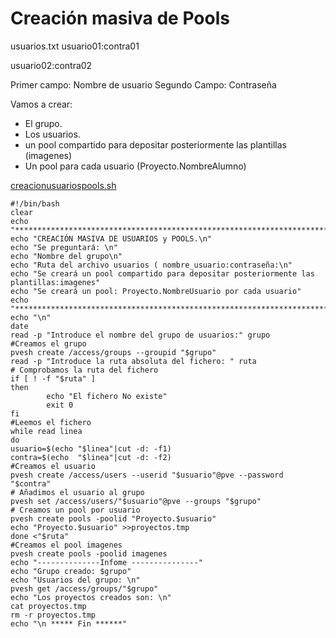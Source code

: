 # Creación masiva de Pools

usuarios.txt
usuario01:contra01

usuario02:contra02

Primer campo: Nombre de usuario Segundo Campo: Contraseña

Vamos a crear:

- El grupo.  
- Los usuarios.
- un pool compartido para depositar posteriormente las plantillas (imagenes)
- Un pool para cada usuario (Proyecto.NombreAlumno)

[creacionusuariospools.sh](creacionusuariospools.sh)

```
#!/bin/bash
clear
echo "*********************************************************************************"
echo "CREACIÓN MASIVA DE USUARIOS y POOLS.\n"
echo "Se preguntará: \n"
echo "Nombre del grupo\n"
echo "Ruta del archivo usuarios ( nombre_usuario:contraseña:\n"
echo "Se creará un pool compartido para depositar posteriormente las plantillas:imagenes"
echo "Se creará un pool: Proyecto.NombreUsuario por cada usuario"
echo "*********************************************************************************"
echo "\n"
date
read -p "Introduce el nombre del grupo de usuarios:" grupo
#Creamos el grupo
pvesh create /access/groups --groupid "$grupo"
read -p "Introduce la ruta absoluta del fichero: " ruta
# Comprobamos la ruta del fichero
if [ ! -f "$ruta" ]
then
        echo "El fichero No existe"
        exit 0
fi 
#Leemos el fichero
while read linea
do
usuario=$(echo "$linea"|cut -d: -f1)
contra=$(echo  "$linea"|cut -d: -f2)
#Creamos el usuario
pvesh create /access/users --userid "$usuario"@pve --password "$contra"
# Añadimos el usuario al grupo
pvesh set /access/users/"$usuario"@pve --groups "$grupo"
# Creamos un pool por usuario
pvesh create pools -poolid "Proyecto.$usuario"
echo "Proyecto.$usuario" >>proyectos.tmp
done <"$ruta"
#Creamos el pool imagenes
pvesh create pools -poolid imagenes
echo "--------------Infome ---------------"
echo "Grupo creado: $grupo"
echo "Usuarios del grupo: \n"
pvesh get /access/groups/"$grupo"
echo "Los proyectos creados son: \n"
cat proyectos.tmp
rm -r proyectos.tmp
echo "\n ***** Fin ******"
```


